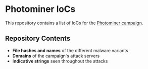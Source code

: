 # Photominer IoCs

This repository contains a list of IoCs for the [Photominer campaign](https://www.guardicore.com/2016/06/the-photominer-campaign/).

## Repository Contents 
* **File hashes and names** of the different malware variants
* **Domains** of the campaign's attack servers
* **Indicative strings** seen throughout the attacks
